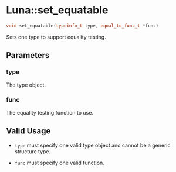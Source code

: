 # Luna::set_equatable

```c++
void set_equatable(typeinfo_t type, equal_to_func_t *func)
```

Sets one type to support equality testing. 



## Parameters
### type
The type object. 

### func
The equality testing function to use. 

## Valid Usage
* `type` must specify one valid type object and cannot be a generic structure type.

* `func` must specify one valid function. 

